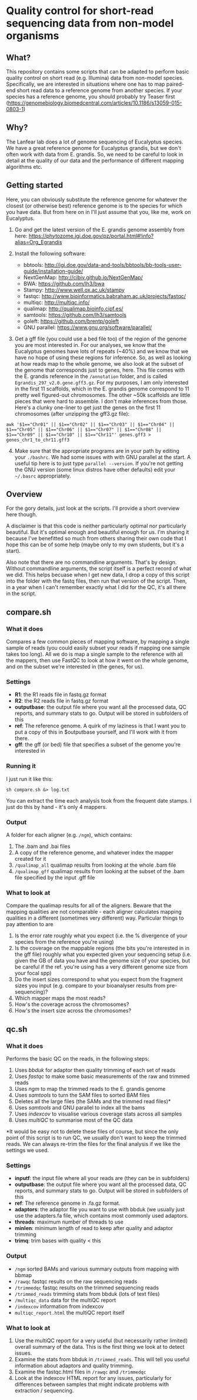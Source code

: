 # Quality control for short-read sequencing data from non-model organisms

## What?

This repository contains some scripts that can be adapted to perform basic quality control on short read (e.g. Illumina) data from non-model species. Specifically, we are interested in situations where one has to map paired-end short read data to a reference genome from another species. If your species has a reference genome, you should probably try Teaser first (https://genomebiology.biomedcentral.com/articles/10.1186/s13059-015-0803-1)

## Why? 

The Lanfear lab does a lot of genome sequencing of Eucalyptus species. We have a great reference genome for Eucalyptus grandis, but we don't often work with data from E. grandis. So, we need to be careful to look in detail at the quality of our data and the performance of different mapping algorithms etc. 

## Getting started

Here, you can obviously substitute the reference genome for whatever the closest (or otherwise best) reference genome is to the species for which you have data. But from here on in I'll just assume that you, like me, work on Eucalyptus.

1. Go and get the latest version of the E. grandis genome assembly from here: https://phytozome.jgi.doe.gov/pz/portal.html#!info?alias=Org_Egrandis

2. Install the following software:

	* bbtools: http://jgi.doe.gov/data-and-tools/bbtools/bb-tools-user-guide/installation-guide/
	* NextGenMap: http://cibiv.github.io/NextGenMap/
	* BWA: https://github.com/lh3/bwa
	* Stampy: http://www.well.ox.ac.uk/stampy
	* fastqc: http://www.bioinformatics.babraham.ac.uk/projects/fastqc/
	* multiqc: http://multiqc.info/
	* qualimap: http://qualimap.bioinfo.cipf.es/
	* samtools: https://github.com/lh3/samtools
	* goleft: https://github.com/brentp/goleft
	* GNU parallel: https://www.gnu.org/software/parallel/

3. Get a gff file (you could use a bed file too) of the region of the genome you are most interested in. For our analyses, we know that the Eucalyptus genomes have lots of repeats (~40%) and we know that we have no hope of using these regions for inference. So, as well as looking at how reads map to the whole genome, we also look at the subset of the genome that corresponds just to genes, here. This file comes with the E. grandis reference in the ```/annotation``` folder, and is called ```Egrandis_297_v2.0.gene.gff3.gz```. For my purposes, I am only interested in the first 11 scaffolds, which in the E. grandis genome correspond to 11 pretty well figured-out chromosomes. The other ~50k scaffolds are little pieces that were hard to assemble. I don't make inferences from those. Here's a clunky one-liner to get just the genes on the first 11 chromosomes (after unzipping the gff3.gz file):

```awk '$1=="Chr01" || $1=="Chr02" || $1=="Chr03" || $1=="Chr04" || $1=="Chr05" || $1=="Chr06" || $1=="Chr07" || $1=="Chr08" || $1=="Chr09" || $1=="Chr10" || $1=="Chr11"' genes.gff3 > genes_chr1_to_chr11.gff3```

4. Make sure that the appropriate programs are in your path by editing your ```./bashrc```. We had some issues with with GNU parallel at the start. A useful tip here is to just type ```parallel --version```. If you're not getting the GNU version (some linux distros have other defaults) edit your ```~/.basrc``` appropriately. 

## Overview

For the gory details, just look at the scripts. I'll provide a short overview here though. 

A disclaimer is that this code is neither particularly optimal nor particularly beautiful. But it's optimal enough and beautiful enough for us. I'm sharing it because I've benefitted so much from others sharing their own code that I hope this can be of some help (maybe only to my own students, but it's a start).

Also note that there are no commandline arguments. That's by design. Without commandline arguments, the script itself is a perfect record of what we did. This helps becuase when I get new data, I drop a copy of this script into the folder with the fastq files, then run that version of the script. Then, in a year when I can't remember exactly what I did for the QC, it's all there in the script. 

## compare.sh

### What it does

Compares a few common pieces of mapping software, by mapping a single sample of reads (you could easily subset your reads if mapping one sample takes too long). All we do is map a single sample to the reference with all the mappers, then use FastQC to look at how it went on the whole genome, and on the subset we're interested in (the genes, for us).

### Settings

* **R1**: the R1 reads file in fastq.gz format
* **R2**: the R2 reads file in fastq.gz format
* **outputbase**: the output file where you want all the processed data, QC reports, and summary stats to go. Output will be stored in subfolders of this
* **ref**: The reference genome. A quirk of my laziness is that I want you to put a copy of this in $outputbase yourself, and I'll work with it from there.
* **gff**: the gff (or bed) file that specifies a subset of the genome you're interested in

### Running it

I just run it like this:

```sh compare.sh &> log.txt```

You can extract the time each analysis took from the frequent date stamps. I just do this by hand - it's only 4 mappers. 

### Output

A folder for each aligner (e.g. ```/ngm```), which contains:

1. The .bam and .bai files
2. A copy of the reference genome, and whatever index the mapper created for it
3. ```/qualimap_all``` qualimap results from looking at the whole .bam file
4. ```/qualimap_gff``` qualimap results from looking at the subset of the .bam file specified by the input .gff file

### What to look at

Compare the qualimap results for all of the aligners. Beware that the mapping qualities are not comparable - each aligner calculates mapping qualities in a different (sometimes very different) way. Particular things to pay attention to are

1. Is the error rate roughly what you expect (i.e. the % divergence of your species from the reference you're using)
2. Is the coverage on the mappable regions (the bits you're interested in in the gff file) roughly what you expected given your sequencing setup (i.e. given the GB of data you have and the genome size of your species, but be careful if the ref. you're using has a very different genome size from your focal spp)
3. Do the insert sizes correspond to what you expect from the fragment sizes you input (e.g. compare to your bioanalyser results from pre-sequencing)?
4. Which mapper maps the most reads? 
5. How's the coverage across the chromosomes? 
6. How's the insert size across the chromosomes?

## qc.sh

### What it does

Performs the basic QC on the reads, in the following steps:

1. Uses *bbduk* for adaptor then quality trimming of each set of reads
2. Uses *fastqc* to make some basic measurements of the raw and trimmed reads
3. Uses *ngm* to map the trimmed reads to the E. grandis genome
4. Uses *samtools* to turn the SAM files to sorted BAM files
5. Deletes all the large files (the SAMs and the trimmed read files)*
6. Uses *samtools* and GNU parallel to index all the bams
7. Uses *indexcov* to visualise various coverage stats across all samples
6. Uses *multiQC* to summarise most of the QC data

*It would be easy not to delete these files of course, but since the only point of this script is to run QC, we usually don't want to keep the trimmed reads. We can always re-trim the files for the final analysis if we like the settings we used.

### Settings

* **inputf**: the input file where all your reads are (they can be in subfolders)
* **outputbase**: the output file where you want all the processed data, QC reports, and summary stats to go. Output will be stored in subfolders of this
* **ref**: The reference genome in .fa.gz format.
* **adaptors**: the adaptor file you want to use with bbduk (we usually just use the adapters.fa file, which contains most commonly used adaptors.
* **threads**: maximum number of threads to use
* **minlen**: minimum length of read to keep after quality and adaptor trimming
* **trimq**: trim bases with quality < this 

### Output

* ```/ngm``` sorted BAMs and various summary outputs from mapping with bbmap
* ```/rawqc``` fastqc results on the raw sequencing reads
* ```/trimmedqc``` fastqc results on the trimmed sequencing reads
* ```/trimmed_reads``` trimming stats from bbduk (lots of text files)
* ```/multiqc_data``` data for the multiQC report
* ```/indexcov``` information from indexcov
* ```multiqc_report.html``` the multiQC report itself

### What to look at

1. Use the multiQC report for a very useful (but necessarily rather limited) overall summary of the data. This is the first thing we look at to detect issues. 
2. Examine the stats from bbduk in ```/trimmed_reads```. This will tell you useful information about adaptors and quality trimming.
3. Examine the fastqc.html files in ```/rawqc``` and ```/trimmedqc```
4. Look at the indexcov HTML report for any issues, particularly for differences between samples that might indicate problems with extraction / sequencing. 
